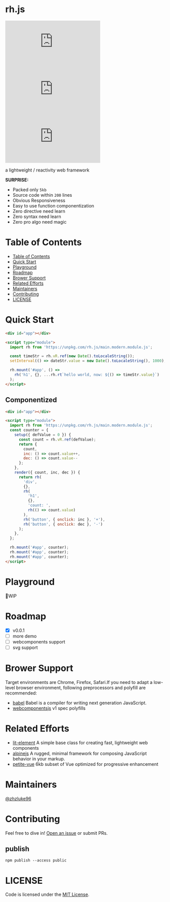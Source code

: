 # rh.js
[![size badge](https://img.shields.io/github/languages/code-size/zhzluke96/rh.js?label=size)](https://github.com/zhzLuke96/rh.js)
[![language](https://img.shields.io/github/languages/top/zhzluke96/rh.js)](https://github.com/zhzLuke96/rh.js)
[![version](https://img.shields.io/github/package-json/v/zhzluke96/rh.js)](https://github.com/zhzLuke96/rh.js)

a lightweight / reactivity web framework


**SURPRISE:**
- Packed only `5kb`
- Source code within `200` lines
- Obvious Responsiveness
- Easy to use function componentization
- Zero directive need learn
- Zero syntax need learn
- Zero pro algo need magic

# Table of Contents

- [Table of Contents](#table-of-contents)
- [Quick Start](#quick-start)
- [Playground](#playground)
- [Roadmap](#roadmap)
- [Brower Support](#brower-support)
- [Related Efforts](#related-efforts)
- [Maintainers](#maintainers)
- [Contributing](#contributing)
- [LICENSE](#license)

<a name="quick-start"></a>
# Quick Start

```html
<div id="app"></div>

<script type="module">
  import rh from 'https://unpkg.com/rh.js/main.modern.module.js';

  const timeStr = rh.vR.ref(new Date().toLocaleString());
  setInterval(() => dateStr.value = new Date().toLocaleString(), 1000);

  rh.mount('#app', () =>
    rh('h1', {}, ...rh.rt`hello world, now: ${() => timeStr.value}`)
  );
</script>
```

## Componentized
```html
<div id="app"></div>

<script type="module">
  import rh from 'https://unpkg.com/rh.js/main.modern.module.js';
  const counter = {
    setup({ defValue = 0 }) {
      const count = rh.vR.ref(defValue);
      return {
        count,
        inc: () => count.value++,
        dec: () => count.value--
      };
    },
    render({ count, inc, dec }) {
      return rh(
        'div',
        {},
        rh(
          'h1',
          {},
          'count: ',
          rh(() => count.value)
        ),
        rh('button', { onclick: inc }, '+'),
        rh('button', { onclick: dec }, '-')
      );
    },
  };

  rh.mount('#app', counter);
  rh.mount('#app', counter);
  rh.mount('#app', counter);
</script>
```

# Playground

🚧WIP

# Roadmap

- [x] v0.0.1
- [ ] more demo
- [ ] webcomponents support
- [ ] svg support

# Brower Support

Target environments are Chrome, Firefox, Safari.If you need to adapt a low-level browser environment, following preprocessors and polyfill are recommended:

-   [babel](https://github.com/babel/babel) Babel is a compiler for writing next generation JavaScript.
-   [webcomponentsjs](https://github.com/webcomponents/polyfills/tree/master/packages/webcomponentsjs) v1 spec polyfills

# Related Efforts

-   [lit-element](https://github.com/Polymer/lit-element) A simple base class for creating fast, lightweight web components
-   [alpinejs](https://github.com/alpinejs/alpine) A rugged, minimal framework for composing JavaScript behavior in your markup.
-   [petite-vue](https://github.com/vuejs/petite-vue) 6kb subset of Vue optimized for progressive enhancement

# Maintainers

[@zhzluke96](https://github.com/zhzLuke96)

# Contributing

Feel free to dive in! [Open an issue](https://github.com/zhzLuke96/rh.js/issues/new) or submit PRs.

## publish
```
npm publish --access public
```


# LICENSE

Code is licensed under the [MIT License](./LICENSE).


